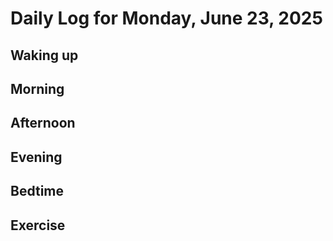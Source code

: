 # Daily Log for Monday, June 23, 2025

## Waking up

## Morning

## Afternoon

## Evening

## Bedtime

## Exercise
